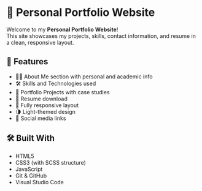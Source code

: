 # 💼 Personal Portfolio Website

Welcome to my **Personal Portfolio Website**!  
This site showcases my projects, skills, contact information, and resume in a clean, responsive layout.

## 📌 Features

- 🧑‍💻 About Me section with personal and academic info
- 🛠️ Skills and Technologies used
- 📂 Portfolio Projects with case studies
- 📄 Resume download
- 📱 Fully responsive layout
- 🌗 Light-themed design
- 🔗 Social media links

## 🛠️ Built With

- HTML5
- CSS3 (with SCSS structure)
- JavaScript
- Git & GitHub
- Visual Studio Code
